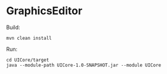 # GraphicsEditor
Build:
```
mvn clean install
```

Run:
```
cd UICore/target
java --module-path UICore-1.0-SNAPSHOT.jar --module UICore
```
